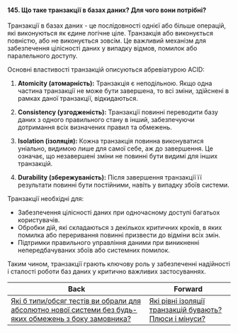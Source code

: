 #### 145. Що таке транзакції в базах даних? Для чого вони потрібні?

Транзакції в базах даних - це послідовності однієї або більше операцій, які виконуються як єдине логічне ціле. Транзакція або виконується повністю, або не виконується зовсім. Це важливий механізм для забезпечення цілісності даних у випадку відмов, помилок або паралельного доступу.

Основні властивості транзакцій описуються абревіатурою ACID:

1. **Atomicity (атомарність):** Транзакція є неподільною. Якщо одна частина транзакції не може бути завершена, то всі зміни, здійснені в рамках даної транзакції, відкидаються.

2. **Consistency (узгодженість):** Транзакції повинні переводити базу даних з одного правильного стану в інший, забезпечуючи дотримання всіх визначених правил та обмежень.

3. **Isolation (ізоляція):** Кожна транзакція повинна виконуватися уніально, видимою лише для самої себе, аж до завершення. Це означає, що незавершені зміни не повинні бути видимі для інших транзакцій.

4. **Durability (збережуваність):** Після завершення транзакції її результати повинні бути постійними, навіть у випадку збоїв системи.

Транзакції необхідні для:

- Забезпечення цілісності даних при одночасному доступі багатьох користувачів.
- Обробки дій, які складаються з декількох критичних кроків, в яких помилка або переривання повинні призвести до відміни всіх змін.
- Підтримки правильного управління даними при виникненні непередбачуваних збоїв або системних помилок. 

Таким чином, транзакції грають ключову роль у забезпеченні надійності і сталості роботи баз даних у критично важливих застосуваннях.

| Back | Forward |
|---|---|
| [Які б типи/обсяг тестів ви обрали для абсолютно нової системи без будь-яких обмежень з боку замовника?](/ua/middle/testing/what-typestests-volumes-did-you-choose-for-an-entirely-new-system-with-no-restrictions-from-the-customer.md)  | [Які рівні ізоляції транзакцій бувають? Плюси і мінуси?](/ua/middle/database/what-are-the-levels-of-transaction-isolation-advantages-and-disadvantages.md) |